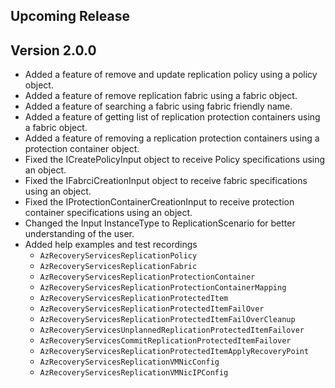 <!--
    Please leave this section at the top of the change log.
    Changes for the upcoming release should go under the section titled "Upcoming Release", and should adhere to the following format:
    ## Upcoming Release
    * Overview of change #1
        - Additional information about change #1
    * Overview of change #2
        - Additional information about change #2
        - Additional information about change #2
    * Overview of change #3
    * Overview of change #4
        - Additional information about change #4
    ## YYYY.MM.DD - Version X.Y.Z (Previous Release)
    * Overview of change #1
        - Additional information about change #1
-->
## Upcoming Release

## Version 2.0.0
* Added a feature of remove and update replication policy using a policy object.
* Added a feature of remove replication fabric using a fabric object.
* Added a feature of searching a fabric using fabric friendly name.
* Added a feature of getting list of replication protection containers using a fabric object.
* Added a feature of removing a replication protection containers using a protection container object.
* Fixed the ICreatePolicyInput object to receive Policy specifications using an object.
* Fixed the IFabrciCreationInput object to receive fabric specifications using an object.
* Fixed the IProtectionContainerCreationInput to receive protection container specifications using an object.
* Changed the Input InstanceType to ReplicationScenario for better understanding of the user.
* Added help examples and test recordings
  * `AzRecoveryServicesReplicationPolicy`
  * `AzRecoveryServicesReplicationFabric`
  * `AzRecoveryServicesReplicationProtectionContainer`
  * `AzRecoveryServicesReplicationProtectionContainerMapping`
  * `AzRecoveryServicesReplicationProtectedItem`
  * `AzRecoveryServicesReplicationProtectedItemFailOver`
  * `AzRecoveryServicesReplicationProtectedItemFailOverCleanup`
  * `AzRecoveryServicesUnplannedReplicationProtectedItemFailover`
  * `AzRecoveryServicesCommitReplicationProtectedItemFailover`
  * `AzRecoveryServicesReplicationProtectedItemApplyRecoveryPoint`
  * `AzRecoveryServicesReplicationVMNicConfig`
  * `AzRecoveryServicesReplicationVMNicIPConfig`